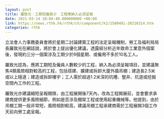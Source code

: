 ```yaml
---
layout: post
title: 羅致光：工期短僱員少　工程應納入必須呈報
date: 2021-03-14 10:04:40.000000000 +08:00
link: https://news.rthk.hk/rthk/ch/component/k2/1580481-20210314.htm
categories: rthk
---
```


立法會人力事務委員會將於星期二討論建築工程的法定呈報機制，勞工及福利局局長羅致光在網誌說，將於會上提出優化建議，透露經分析近年致命工業意外個案後，發現約三分一個案涉及工期少於6個星期、或僱用不多於10名工人。

羅致光認為，應將工期短及僱員人數較少的工程，納入為必須呈報項目，並建議聚焦4類風險相對較高的工程，包括搭建、擴建或拆卸大廈外牆吊棚；建造長2.5米或以上隧道；建造或拆卸樓宇；工人需於超過1.2米深的坑槽、豎井、坑道或挖掘空間內工作的工程。

羅致光亦建議縮短呈報期限，由工程展開後7天內，改為工程開展前，並會要求承建商提供更多風險細節，例如是否涉及棚架工程或使用起重機械等。他提到，由於吊棚工期一般非常短，風險相對較高，建議吊棚工程承建商需於工程展開3個工作天前向勞工處呈報。
